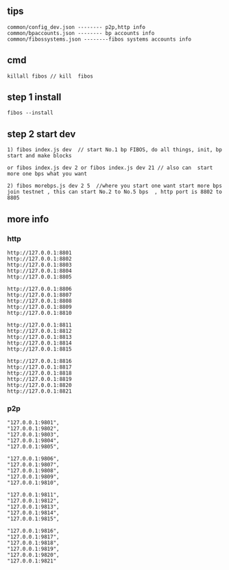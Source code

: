 ## tips

	common/config_dev.json -------- p2p,http info
	common/bpaccounts.json -------- bp accounts info
	common/fibossystems.json --------fibos systems accounts info

## cmd

	killall fibos // kill  fibos
	
## step 1 install
	
	fibos --install   

## step 2 start dev

	1) fibos index.js dev  // start No.1 bp FIBOS, do all things, init, bp start and make blocks 
	
	or fibos index.js dev 2 or fibos index.js dev 21 // also can  start more one bps what you want

 	2) fibos morebps.js dev 2 5  //where you start one want start more bps join testnet , this can start No.2 to No.5 bps  , http port is 8802 to 8805 


## more info

### http

	http://127.0.0.1:8801  
	http://127.0.0.1:8802 
	http://127.0.0.1:8803 
	http://127.0.0.1:8804
	http://127.0.0.1:8805

	http://127.0.0.1:8806 
	http://127.0.0.1:8807 
	http://127.0.0.1:8808 
	http://127.0.0.1:8809 
	http://127.0.0.1:8810 

	http://127.0.0.1:8811 
	http://127.0.0.1:8812 
	http://127.0.0.1:8813 
	http://127.0.0.1:8814 
	http://127.0.0.1:8815

	http://127.0.0.1:8816 
	http://127.0.0.1:8817
	http://127.0.0.1:8818
	http://127.0.0.1:8819
	http://127.0.0.1:8820
	http://127.0.0.1:8821

### p2p

	"127.0.0.1:9801",
	"127.0.0.1:9802",
	"127.0.0.1:9803",
	"127.0.0.1:9804",
	"127.0.0.1:9805",

	"127.0.0.1:9806",
	"127.0.0.1:9807",
	"127.0.0.1:9808",
	"127.0.0.1:9809",
	"127.0.0.1:9810",

	"127.0.0.1:9811",
	"127.0.0.1:9812",
	"127.0.0.1:9813",
	"127.0.0.1:9814",
	"127.0.0.1:9815",

	"127.0.0.1:9816",
	"127.0.0.1:9817",
	"127.0.0.1:9818",
	"127.0.0.1:9819",
	"127.0.0.1:9820",
	"127.0.0.1:9821"
